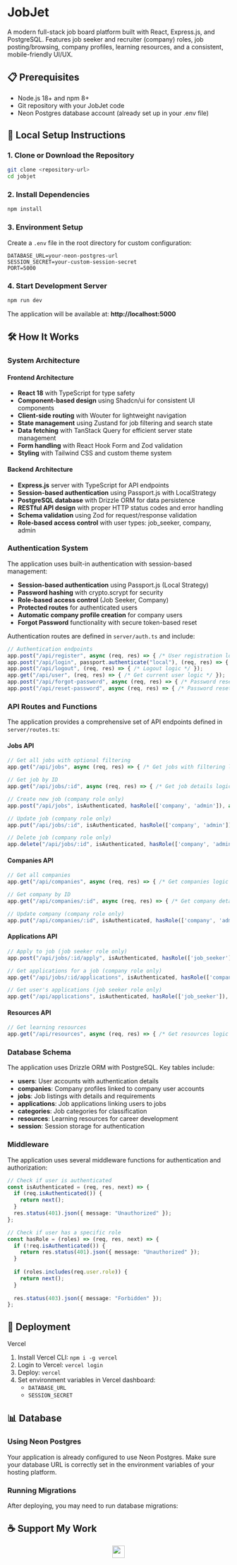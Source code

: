 # JobJet

A modern full-stack job board platform built with React, Express.js, and PostgreSQL. Features job seeker and recruiter (company) roles, job posting/browsing, company profiles, learning resources, and a consistent, mobile-friendly UI/UX.

## 📋 Prerequisites

- Node.js 18+ and npm 8+
- Git repository with your JobJet code
- Neon Postgres database account (already set up in your .env file)

## 🚀 Local Setup Instructions

### 1. Clone or Download the Repository
```bash
git clone <repository-url>
cd jobjet
```

### 2. Install Dependencies
```bash
npm install
```

### 3. Environment Setup
Create a `.env` file in the root directory for custom configuration:
```env
DATABASE_URL=your-neon-postgres-url
SESSION_SECRET=your-custom-session-secret
PORT=5000
```

### 4. Start Development Server
```bash
npm run dev
```

The application will be available at: **http://localhost:5000**

## 🛠️ How It Works

### System Architecture

#### Frontend Architecture
- **React 18** with TypeScript for type safety
- **Component-based design** using Shadcn/ui for consistent UI components
- **Client-side routing** with Wouter for lightweight navigation
- **State management** using Zustand for job filtering and search state
- **Data fetching** with TanStack Query for efficient server state management
- **Form handling** with React Hook Form and Zod validation
- **Styling** with Tailwind CSS and custom theme system

#### Backend Architecture
- **Express.js** server with TypeScript for API endpoints
- **Session-based authentication** using Passport.js with LocalStrategy
- **PostgreSQL database** with Drizzle ORM for data persistence
- **RESTful API design** with proper HTTP status codes and error handling
- **Schema validation** using Zod for request/response validation
- **Role-based access control** with user types: job_seeker, company, admin

### Authentication System

The application uses built-in authentication with session-based management:

- **Session-based authentication** using Passport.js (Local Strategy)
- **Password hashing** with crypto.scrypt for security
- **Role-based access control** (Job Seeker, Company)
- **Protected routes** for authenticated users
- **Automatic company profile creation** for company users
- **Forgot Password** functionality with secure token-based reset

Authentication routes are defined in `server/auth.ts` and include:

```typescript
// Authentication endpoints
app.post("/api/register", async (req, res) => { /* User registration logic */ });
app.post("/api/login", passport.authenticate("local"), (req, res) => { /* Login logic */ });
app.post("/api/logout", (req, res) => { /* Logout logic */ });
app.get("/api/user", (req, res) => { /* Get current user logic */ });
app.post("/api/forgot-password", async (req, res) => { /* Password reset request logic */ });
app.post("/api/reset-password", async (req, res) => { /* Password reset logic */ });
```

### API Routes and Functions

The application provides a comprehensive set of API endpoints defined in `server/routes.ts`:

#### Jobs API

```typescript
// Get all jobs with optional filtering
app.get("/api/jobs", async (req, res) => { /* Get jobs with filtering logic */ });

// Get job by ID
app.get("/api/jobs/:id", async (req, res) => { /* Get job details logic */ });

// Create new job (company role only)
app.post("/api/jobs", isAuthenticated, hasRole(['company', 'admin']), async (req, res) => { /* Create job logic */ });

// Update job (company role only)
app.put("/api/jobs/:id", isAuthenticated, hasRole(['company', 'admin']), async (req, res) => { /* Update job logic */ });

// Delete job (company role only)
app.delete("/api/jobs/:id", isAuthenticated, hasRole(['company', 'admin']), async (req, res) => { /* Delete job logic */ });
```

#### Companies API

```typescript
// Get all companies
app.get("/api/companies", async (req, res) => { /* Get companies logic */ });

// Get company by ID
app.get("/api/companies/:id", async (req, res) => { /* Get company details logic */ });

// Update company (company role only)
app.put("/api/companies/:id", isAuthenticated, hasRole(['company', 'admin']), async (req, res) => { /* Update company logic */ });
```

#### Applications API

```typescript
// Apply to job (job seeker role only)
app.post("/api/jobs/:id/apply", isAuthenticated, hasRole(['job_seeker']), async (req, res) => { /* Apply to job logic */ });

// Get applications for a job (company role only)
app.get("/api/jobs/:id/applications", isAuthenticated, hasRole(['company', 'admin']), async (req, res) => { /* Get applications logic */ });

// Get user's applications (job seeker role only)
app.get("/api/applications", isAuthenticated, hasRole(['job_seeker']), async (req, res) => { /* Get user applications logic */ });
```

#### Resources API

```typescript
// Get learning resources
app.get("/api/resources", async (req, res) => { /* Get resources logic */ });
```

### Database Schema

The application uses Drizzle ORM with PostgreSQL. Key tables include:

- **users**: User accounts with authentication details
- **companies**: Company profiles linked to company user accounts
- **jobs**: Job listings with details and requirements
- **applications**: Job applications linking users to jobs
- **categories**: Job categories for classification
- **resources**: Learning resources for career development
- **session**: Session storage for authentication

### Middleware

The application uses several middleware functions for authentication and authorization:

```typescript
// Check if user is authenticated
const isAuthenticated = (req, res, next) => {
  if (req.isAuthenticated()) {
    return next();
  }
  res.status(401).json({ message: "Unauthorized" });
};

// Check if user has a specific role
const hasRole = (roles) => (req, res, next) => {
  if (!req.isAuthenticated()) {
    return res.status(401).json({ message: "Unauthorized" });
  }
  
  if (roles.includes(req.user.role)) {
    return next();
  }
  
  res.status(403).json({ message: "Forbidden" });
};
```

## 🚀 Deployment 

 Vercel

1. Install Vercel CLI: `npm i -g vercel`
2. Login to Vercel: `vercel login`
3. Deploy: `vercel`
4. Set environment variables in Vercel dashboard:
   - `DATABASE_URL`
   - `SESSION_SECRET`


## 📊 Database 

### Using Neon Postgres

Your application is already configured to use Neon Postgres. Make sure your database URL is correctly set in the environment variables of your hosting platform.

### Running Migrations

After deploying, you may need to run database migrations:


## ☕ Support My Work
<p align="center">
  <a href="https://www.buymeacoffee.com/safibaig03">
    <img src="https://img.shields.io/badge/Buy_Me_A_Coffee-FFDD00?style=for-the-badge&logo=buy-me-a-coffee&logoColor=black" height="28">
  </a>
</p>
